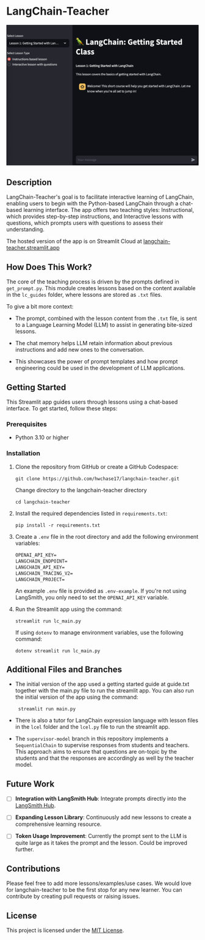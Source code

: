 
# LangChain-Teacher

![app screenshot](app_screenshot.png)

## Description

LangChain-Teacher's goal is to facilitate interactive learning of LangChain, enabling users to begin with the Python-based LangChain through a chat-based learning interface. The app offers two teaching styles: Instructional, which provides step-by-step instructions, and Interactive lessons with questions, which prompts users with questions to assess their understanding.

The hosted version of the app is on Streamlit Cloud at [langchain-teacher.streamlit.app](https://langchain-teacher.streamlit.app/)

## How Does This Work?

The core of the teaching process is driven by the prompts defined in `get_prompt.py`. This module creates lessons based on the content available in the `lc_guides` folder, where lessons are stored as `.txt` files. 

   To give a bit more context:

   - The prompt, combined with the lesson content from the `.txt` file, is sent to a Language Learning Model (LLM) to assist in generating bite-sized lessons.
   
   - The chat memory helps LLM retain information about previous instructions and add new ones to the conversation.
   
   - This showcases the power of prompt templates and how prompt engineering could be used in the development of LLM applications.
   

## Getting Started

This Streamlit app guides users through lessons using a chat-based interface. To get started, follow these steps:

### Prerequisites

- Python 3.10 or higher

### Installation

1. Clone the repository from GitHub or create a GitHub Codespace:
   ```
   git clone https://github.com/hwchase17/langchain-teacher.git
   ```
   Change directory to the langchain-teacher directory
   ```
   cd langchain-teacher
   ```

2. Install the required dependencies listed in `requirements.txt`:
   ```
   pip install -r requirements.txt
   ```

3. Create a `.env` file in the root directory and add the following environment variables:

   ```
   OPENAI_API_KEY=
   LANGCHAIN_ENDPOINT=
   LANGCHAIN_API_KEY=
   LANGCHAIN_TRACING_V2=
   LANGCHAIN_PROJECT=
   ```

   An example `.env` file is provided as `.env-example`. If you're not using LangSmith, you only need to set the `OPENAI_API_KEY` variable.

4. Run the Streamlit app using the command:
   ```
   streamlit run lc_main.py
   ```

   If using `dotenv` to manage environment variables, use the following command:
   ```
   dotenv streamlit run lc_main.py
   ```
   
## Additional Files and Branches


- The initial version of the app used a getting started guide at guide.txt together with the main.py file to run the streamlit app. You can also run the initial version of the app using the command:
  ```
   streamlit run main.py
   ```
- There is also a tutor for LangChain expression language with lesson files in the `lcel` folder and the `lcel.py` file to run the streamlit app.

- The `supervisor-model` branch in this repository implements a `SequentialChain` to supervise responses from students and teachers. This approach aims to ensure that questions are on-topic by the students and that the responses are accordingly as well by the teacher model.

## Future Work

- [ ] **Integration with LangSmith Hub**: Integrate prompts directly into the [LangSmith Hub](https://smith.langchain.com/).

- [ ] **Expanding Lesson Library**: Continuously add new lessons to create a comprehensive learning resource.
      
- [ ] **Token Usage Improvement**: Currently the prompt sent to the LLM is quite large as it takes the prompt and the lesson. Could be improved further.


## Contributions

Please feel free to add more lessons/examples/use cases. We would love for langchain-teacher to be the first stop for any new learner. You can contribute by creating pull requests or raising issues.

## License

This project is licensed under the [MIT License](LICENSE).


